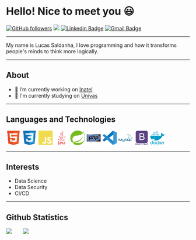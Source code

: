 # Hello! Nice to meet you 😃

[![GitHub followers](https://img.shields.io/github/followers/BlazeF35?style=social)](https://github.com/BlazeF35?tab=followers)
![](https://komarev.com/ghpvc/?username=BlazeF35&color=006bed)
[![Linkedin Badge](https://img.shields.io/badge/-Lucas%20Saldanha-006bed?style=flat-square&logo=Linkedin&logoColor=white&link=https://www.linkedin.com/in/lucas-saldanha-baa4711b4/)](https://www.linkedin.com/in/lucas-saldanha-baa4711b4/) 
[![Gmail Badge](https://img.shields.io/badge/-lucassaldanha357@gmail.com-006bed?style=flat-square&logo=Gmail&logoColor=white&link=mailto:lucassaldanha357@gmail.com)](mailto:lucassaldanha357@gmail.com)

---------------------------------------------------------------------------------------------------------------------------------------------------------------------------------

My name is Lucas Saldanha, I love programming and how it transforms people's minds to think more logically.

---------------------------------------------------------------------------------------------------------------------------------------------------------------------------------

## About

- 🎤 I’m currently working on  [Inatel](https://inatel.br/home/)
- 🏢 I'm currently studying on [Univas](https://www.univas.edu.br/index_univas_1.asp)

---------------------------------------------------------------------------------------------------------------------------------------------------------------------------------

## Languages and Technologies
<p align="left">
  <img src="https://github.com/devicons/devicon/blob/master/icons/html5/html5-original.svg" alt="dart" width="40" height="40" />
  <img src="https://github.com/devicons/devicon/blob/master/icons/css3/css3-original.svg" alt="javascript" width="40" height="40"/>
  <img src="https://github.com/devicons/devicon/blob/master/icons/javascript/javascript-plain.svg" alt="javascript" width="40" height="40"/>
  <img src="https://github.com/devicons/devicon/blob/master/icons/java/java-plain-wordmark.svg" alt="java" width="40" height="40"/>
  <img src="https://github.com/devicons/devicon/blob/master/icons/spring/spring-original.svg" alt="spring" width="40" height="40"/>
  <img src="https://github.com/devicons/devicon/blob/master/icons/php/php-original.svg" alt="php" width="40" height="40" />
  <img src="https://github.com/devicons/devicon/blob/master/icons/vscode/vscode-original.svg" alt="codeigniter" width="40" height="40" />
  <img src="https://github.com/devicons/devicon/blob/master/icons/mysql/mysql-plain-wordmark.svg" alt="mysql" width="40" height="40"/>
  <img src="https://github.com/devicons/devicon/blob/master/icons/bootstrap/bootstrap-plain-wordmark.svg" alt="postgresql" width="40" height="40"/>
  <img src="https://github.com/devicons/devicon/blob/master/icons/docker/docker-plain-wordmark.svg" alt="docker" width="40" height="40"/>
</p>

---------------------------------------------------------------------------------------------------------------------------------------------------------------------------------

## Interests
- Data Science
- Data Security
- CI/CD

---------------------------------------------------------------------------------------------------------------------------------------------------------------------------------

## Github Statistics

<p>
  <img height="165" src="https://github-readme-stats.vercel.app/api?username=BlazeF35&show_icons=true&theme=great-gatsby">ㅤㅤ 
  <img src="https://github-readme-stats.vercel.app/api/top-langs/?username=BlazeF35&layout=compact&langs_count=6&theme=great-gatsby">
</p>
